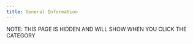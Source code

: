```yaml
---
title: General Information
---
```


NOTE: THIS PAGE IS HIDDEN AND WILL SHOW WHEN YOU CLICK THE CATEGORY
